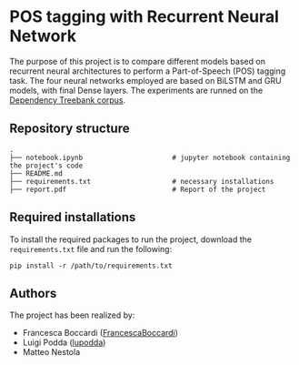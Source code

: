 # POS tagging with Recurrent Neural Network

The purpose of this project is to compare different models based on recurrent neural architectures to perform a Part-of-Speech (POS) tagging task.
The four neural networks employed are based on BiLSTM and GRU models, with final Dense layers. The experiments are runned on the 
[Dependency Treebank corpus](https://raw.githubusercontent.com/nltk/nltk_data/gh-pages/packages/corpora/dependency_treebank.zip).

## Repository structure

````
.
├── notebook.ipynb                      # jupyter notebook containing the project's code                     
├── README.md
├── requirements.txt                    # necessary installations
├── report.pdf                          # Report of the project
````

## Required installations
To install the required packages to run the project, download the ````requirements.txt```` file and run the following:

````
pip install -r /path/to/requirements.txt
````

## Authors

The project has been realized by:

* Francesca Boccardi ([FrancescaBoccardi](https://github.com/FrancescaBoccardi))
* Luigi Podda ([lupodda](https://github.com/lupodda))
* Matteo Nestola
